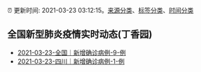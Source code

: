 :alarm_clock: 更新时间: 2021-03-23 03:12:15。[来源分类](../README.md)、[标签分类](../TAGS.md)、[时间分类](../TIMELINE.md)

## 全国新型肺炎疫情实时动态(丁香园)




- [2021-03-23-全国｜新增确诊病例-9-例](http://app.cctv.com/special/cportal/detail/arti/index.html?id=ArtiGhWk4ilt0wILJhU8H1ot210323&isfromapp=1) 
- [2021-03-23-四川｜新增确诊病例-1-例](http://wsjkw.sc.gov.cn/scwsjkw/gzbd01/2021/3/23/83159fd0ab9d485e85a170baf5096600.shtml) 